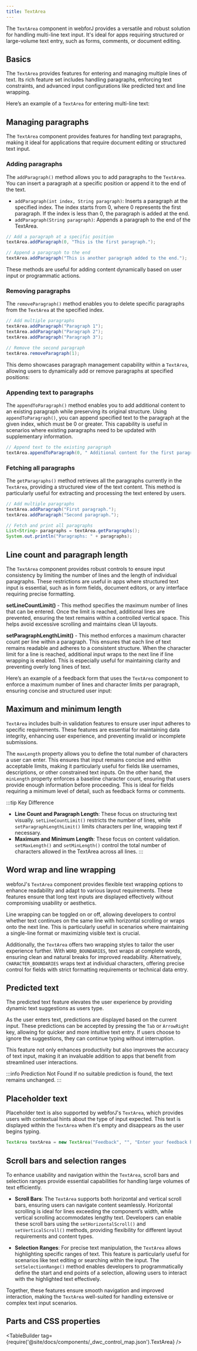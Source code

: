 ```yaml
---
title: TextArea
---
```


<DocChip chip="shadow" />

<DocChip chip="name" label="dwc-textarea" />

<JavadocLink type="foundation" location="com/webforj/component/field/TextArea" top='true'/>

The `TextArea` component in webforJ provides a versatile and robust solution for handling multi-line text input. It's ideal for apps requiring structured or large-volume text entry, such as forms, comments, or document editing.

## Basics

The `TextArea` provides features for entering and managing multiple lines of text. Its rich feature set includes handling paragraphs, enforcing text constraints, and advanced input configurations like predicted text and line wrapping.

Here’s an example of a `TextArea` for entering multi-line text:

<ComponentDemo 
path='/webforj/textarea?' 
javaE='https://raw.githubusercontent.com/webforj/webforj-docs-samples/refs/heads/main/src/main/java/com/webforj/samples/views/textarea/TextAreaView.java'
height = '200px'
/>

## Managing paragraphs

The `TextArea` component provides features for handling text paragraphs, making it ideal for applications that require document editing or structured text input.

### Adding paragraphs

The `addParagraph()` method allows you to add paragraphs to the `TextArea`. You can insert a paragraph at a specific position or append it to the end of the text.

- `addParagraph(int index, String paragraph)`: Inserts a paragraph at the specified index. The index starts from 0, where 0 represents the first paragraph. If the index is less than 0, the paragraph is added at the end.
- `addParagraph(String paragraph)`: Appends a paragraph to the end of the TextArea.

```java
// Add a paragraph at a specific position
textArea.addParagraph(0, "This is the first paragraph.");

// Append a paragraph to the end
textArea.addParagraph("This is another paragraph added to the end.");
```

These methods are useful for adding content dynamically based on user input or programmatic actions.

### Removing paragraphs

The `removeParagraph()` method enables you to delete specific paragraphs from the `TextArea` at the specified index.

```java
// Add multiple paragraphs
textArea.addParagraph("Paragraph 1");
textArea.addParagraph("Paragraph 2");
textArea.addParagraph("Paragraph 3");

// Remove the second paragraph
textArea.removeParagraph(1);
```
This demo showcases paragraph management capability within a `TextArea`, allowing users to dynamically add or remove paragraphs at specified positions:

<ComponentDemo 
path='/webforj/textareaparagraphmanager?' 
javaE='https://raw.githubusercontent.com/webforj/webforj-docs-samples/refs/heads/main/src/main/java/com/webforj/samples/views/textarea/TextAreaParagraphManagerView.java'
height = '325px'
/>

### Appending text to paragraphs

The `appendToParagraph()` method enables you to add additional content to an existing paragraph while preserving its original structure. Using `appendToParagraph()`, you can append specified text to the paragraph at the given index, which must be 0 or greater. This capability is useful in scenarios where existing paragraphs need to be updated with supplementary information.

```java
// Append text to the existing paragraph
textArea.appendToParagraph(0, " Additional content for the first paragraph.");
```

### Fetching all paragraphs

The `getParagraphs()` method retrieves all the paragraphs currently in the `TextArea`, providing a structured view of the text content. This method is particularly useful for extracting and processing the text entered by users.

```java
// Add multiple paragraphs
textArea.addParagraph("First paragraph.");
textArea.addParagraph("Second paragraph.");

// Fetch and print all paragraphs
List<String> paragraphs = textArea.getParagraphs();
System.out.println("Paragraphs: " + paragraphs);
```

## Line count and paragraph length

The `TextArea` component provides robust controls to ensure input consistency by limiting the number of lines and the length of individual paragraphs. These restrictions are useful in apps where structured text input is essential, such as in form fields, document editors, or any interface requiring precise formatting.

**setLineCountLimit()** - This method specifies the maximum number of lines that can be entered. Once the limit is reached, additional lines are prevented, ensuring the text remains within a controlled vertical space. This helps avoid excessive scrolling and maintains clean UI layouts.

**setParagraphLengthLimit()** - This method enforces a maximum character count per line within a paragraph. This ensures that each line of text remains readable and adheres to a consistent structure. When the character limit for a line is reached, additional input wraps to the next line if line wrapping is enabled. This is especially useful for maintaining clarity and preventing overly long lines of text.

Here’s an example of a feedback form that uses the `TextArea` component to enforce a maximum number of lines and character limits per paragraph, ensuring concise and structured user input:

<ComponentDemo 
path='/webforj/textarealinelimit?' 
javaE='https://raw.githubusercontent.com/webforj/webforj-docs-samples/refs/heads/main/src/main/java/com/webforj/samples/views/textarea/TextAreaLineLimitView.java'
height = '250px'
/>

## Maximum and minimum length

`TextArea` includes built-in validation features to ensure user input adheres to specific requirements. These features are essential for maintaining data integrity, enhancing user experience, and preventing invalid or incomplete submissions.

The `maxLength` property allows you to define the total number of characters a user can enter. This ensures that input remains concise and within acceptable limits, making it particularly useful for fields like usernames, descriptions, or other constrained text inputs. On the other hand, the `minLength` property enforces a baseline character count, ensuring that users provide enough information before proceeding. This is ideal for fields requiring a minimum level of detail, such as feedback forms or comments.

:::tip Key Difference
- **Line Count and Paragraph Length**: These focus on structuring text visually. `setLineCountLimit()` restricts the number of lines, while `setParagraphLengthLimit()` limits characters per line, wrapping text if necessary.
- **Maximum and Minimum Length**: These focus on content validation. `setMaxLength()` and `setMinLength()` control the total number of characters allowed in the TextArea across all lines.
:::

## Word wrap and line wrapping 

webforJ's `TextArea` component provides flexible text wrapping options to enhance readability and adapt to various layout requirements. These features ensure that long text inputs are displayed effectively without compromising usability or aesthetics.

Line wrapping can be toggled on or off, allowing developers to control whether text continues on the same line with horizontal scrolling or wraps onto the next line. This is particularly useful in scenarios where maintaining a single-line format or maximizing visible text is crucial.

Additionally, the `TextArea` offers two wrapping styles to tailor the user experience further. With `WORD_BOUNDARIES`, text wraps at complete words, ensuring clean and natural breaks for improved readability. Alternatively, `CHARACTER_BOUNDARIES` wraps text at individual characters, offering precise control for fields with strict formatting requirements or technical data entry.

<ComponentDemo 
path='/webforj/textareawrap?' 
javaE='https://raw.githubusercontent.com/webforj/webforj-docs-samples/refs/heads/main/src/main/java/com/webforj/samples/views/textarea/TextAreaWrapView.java'
height = '150px'
/>

## Predicted text

The predicted text feature elevates the user experience by providing dynamic text suggestions as users type.

As the user enters text, predictions are displayed based on the current input. These predictions can be accepted by pressing the `Tab` or `ArrowRight` key, allowing for quicker and more intuitive text entry. If users choose to ignore the suggestions, they can continue typing without interruption.

This feature not only enhances productivity but also improves the accuracy of text input, making it an invaluable addition to apps that benefit from streamlined user interactions.

:::info Prediction Not Found
If no suitable prediction is found, the text remains unchanged.
:::

<ComponentDemo 
path='/webforj/textareapredictedtext?' 
javaE='https://raw.githubusercontent.com/webforj/webforj-docs-samples/refs/heads/main/src/main/java/com/webforj/samples/views/textarea/TextAreaPredictedTextView.java'
height = '125px'
/>

## Placeholder text

Placeholder text is also supported by webforJ's `TextArea`, which provides users with contextual hints about the type of input expected. This text is displayed within the `TextArea` when it's empty and disappears as the user begins typing.

```java
TextArea textArea = new TextArea("Feedback", "", "Enter your feedback here...");
```

## Scroll bars and selection ranges

To enhance usability and navigation within the `TextArea`, scroll bars and selection ranges provide essential capabilities for handling large volumes of text efficiently.

- **Scroll Bars**: The `TextArea` supports both horizontal and vertical scroll bars, ensuring users can navigate content seamlessly. Horizontal scrolling is ideal for lines exceeding the component’s width, while vertical scrolling accommodates lengthy text. Developers can enable these scroll bars using the `setHorizontalScroll()` and `setVerticalScroll()` methods, providing flexibility for different layout requirements and content types.

- **Selection Ranges**: For precise text manipulation, the `TextArea` allows highlighting specific ranges of text. This feature is particularly useful for scenarios like text editing or searching within the input. The `setSelectionRange()` method enables developers to programmatically define the start and end points of a selection, allowing users to interact with the highlighted text effectively.

Together, these features ensure smooth navigation and improved interaction, making the `TextArea` well-suited for handling extensive or complex text input scenarios.

## Parts and CSS properties

<TableBuilder tag={require('@site/docs/components/_dwc_control_map.json').TextArea} />

